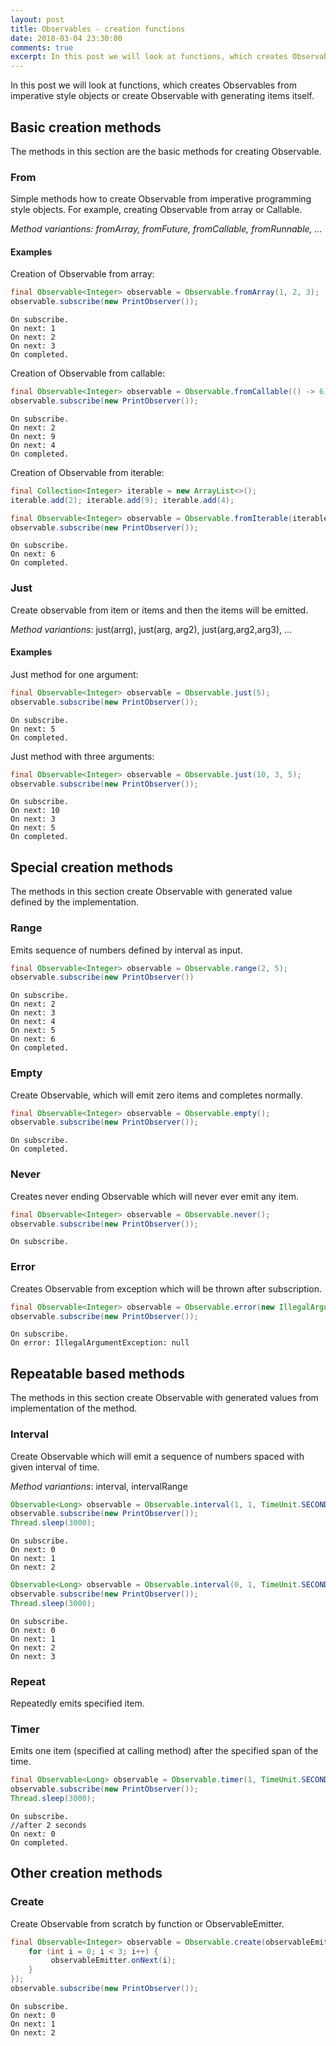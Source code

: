 ```yaml
---
layout: post
title: Observables - creation functions
date: 2018-03-04 23:30:00
comments: true
excerpt: In this post we will look at functions, which creates Observables from imperative style objects or create Observable with generating items itself.
---
```

In this post we will look at functions, which creates Observables from imperative style objects or create Observable with generating items itself.

## Basic creation methods
The methods in this section are the basic methods for creating Observable.

### From
Simple methods how to create Observable from imperative programming style objects. For example, creating Observable from array or Callable.

*Method variantions: fromArray, fromFuture, fromCallable, fromRunnable, ...*

#### Examples
Creation of Observable from array:
``` java
final Observable<Integer> observable = Observable.fromArray(1, 2, 3);
observable.subscribe(new PrintObserver());
```
```
On subscribe.
On next: 1
On next: 2
On next: 3
On completed.
```

Creation of Observable from callable:
``` java
final Observable<Integer> observable = Observable.fromCallable(() -> 6);
observable.subscribe(new PrintObserver());
```
```
On subscribe.
On next: 2
On next: 9
On next: 4
On completed.
```

Creation of Observable from iterable:
``` java
final Collection<Integer> iterable = new ArrayList<>();
iterable.add(2); iterable.add(9); iterable.add(4);

final Observable<Integer> observable = Observable.fromIterable(iterable);
observable.subscribe(new PrintObserver());
```
```
On subscribe.
On next: 6
On completed.
```

### Just
Create observable from item or items and then the items will be emitted. 

*Method variantions*: just(arrg), just(arg, arg2), just(arg,arg2,arg3), ...

#### Examples
Just method for one argument:
``` java
final Observable<Integer> observable = Observable.just(5);
observable.subscribe(new PrintObserver());
```

```
On subscribe.
On next: 5
On completed.
```

Just method with three arguments:
``` java
final Observable<Integer> observable = Observable.just(10, 3, 5);
observable.subscribe(new PrintObserver());
```

```
On subscribe.
On next: 10
On next: 3
On next: 5
On completed.
```

## Special creation methods
The methods in this section create Observable with generated value defined by the implementation.

### Range
Emits sequence of numbers defined by interval as input.

``` java
final Observable<Integer> observable = Observable.range(2, 5);
observable.subscribe(new PrintObserver())
```
```
On subscribe.
On next: 2
On next: 3
On next: 4
On next: 5
On next: 6
On completed.
```

### Empty
Create Observable, which will emit zero items and completes normally.

``` java
final Observable<Integer> observable = Observable.empty();
observable.subscribe(new PrintObserver());
```
```
On subscribe.
On completed.
```

### Never
Creates never ending Observable which will never ever emit any item.

``` java
final Observable<Integer> observable = Observable.never();
observable.subscribe(new PrintObserver());
```
```
On subscribe.
```

### Error
Creates Observable from exception which will be thrown after subscription.

``` java
final Observable<Integer> observable = Observable.error(new IllegalArgumentException());
observable.subscribe(new PrintObserver());
```
```
On subscribe.
On error: IllegalArgumentException: null
```

## Repeatable based methods
The methods in this section create Observable with generated values from implementation of the method.

### Interval
Create Observable which will emit a sequence of numbers spaced with given interval of time.

*Method variantions*: interval, intervalRange

``` java
Observable<Long> observable = Observable.interval(1, 1, TimeUnit.SECONDS);
observable.subscribe(new PrintObserver());
Thread.sleep(3000);
```
```
On subscribe.
On next: 0
On next: 1
On next: 2
```

``` java
Observable<Long> observable = Observable.interval(0, 1, TimeUnit.SECONDS);
observable.subscribe(new PrintObserver());
Thread.sleep(3000);
```

```
On subscribe.
On next: 0
On next: 1
On next: 2
On next: 3
```

### Repeat
Repeatedly emits specified item.

### Timer
Emits one item (specified at calling method) after the specified span of the time.

``` java
final Observable<Long> observable = Observable.timer(1, TimeUnit.SECONDS);
observable.subscribe(new PrintObserver());
Thread.sleep(3000);
```
```
On subscribe.
//after 2 seconds
On next: 0
On completed.
```

## Other creation methods

### Create
Create Observable from scratch by function or ObservableEmitter.

``` java
final Observable<Integer> observable = Observable.create(observableEmitter -> {
    for (int i = 0; i < 3; i++) {
         observableEmitter.onNext(i);
    }
});
observable.subscribe(new PrintObserver());
```
```
On subscribe.
On next: 0
On next: 1
On next: 2
```